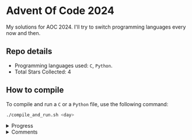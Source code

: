 # Advent Of Code 2024

My solutions for AOC 2024. I'll try to switch programming languages every now and then.

## Repo details

- Programming languages used: `C`, `Python`.
- Total Stars Collected: 4

## How to compile

To compile and run a `C` or a `Python` file, use the following command:

```bash
./compile_and_run.sh <day>
```

<details>
<summary>Progress</summary>

- [x] Day 1: `C`
- [x] Day 2: `Python`
- [ ] Day 3
- [ ] Day 4
- [ ] Day 5
- [ ] Day 6
- [ ] Day 7
- [ ] Day 8
- [ ] Day 9
- [ ] Day 10
- [ ] Day 11
- [ ] Day 12
- [ ] Day 13
- [ ] Day 14
- [ ] Day 15
- [ ] Day 16
- [ ] Day 17
- [ ] Day 18
- [ ] Day 19
- [ ] Day 20
- [ ] Day 21
- [ ] Day 22
- [ ] Day 23
- [ ] Day 24
- [ ] Day 25

</details>

<details>
    <summary>Comments</summary>
    - Day 1: I forgot to set up proper boundaries for my mergesort implementation and I was getting a lower number for part 1.
    - Day 2: I had a stupid error in which I wasn't using the proper parameter in the function definition lol.
</details>
